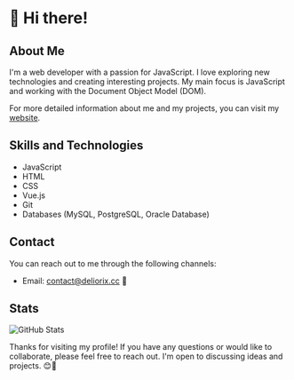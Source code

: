 # 👋 Hi there!

## About Me

I'm a web developer with a passion for JavaScript. I love exploring new technologies and creating interesting projects. My main focus is JavaScript and working with the Document Object Model (DOM).

For more detailed information about me and my projects, you can visit my [website](https://deliorix.cc).

## Skills and Technologies

- JavaScript
- HTML
- CSS
- Vue.js
- Git
- Databases (MySQL, PostgreSQL, Oracle Database)

## Contact

You can reach out to me through the following channels:

- Email: [contact@deliorix.cc](mailto:contact@deliorix.cc) 📧

## Stats

![GitHub Stats](https://github-readme-stats.vercel.app/api?username=dlrxgit&show_icons=true&theme=dark)

Thanks for visiting my profile! If you have any questions or would like to collaborate, please feel free to reach out. I'm open to discussing ideas and projects. 😊🚀
